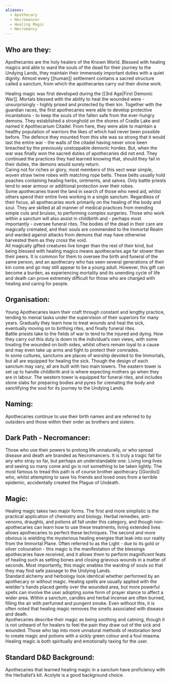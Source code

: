 ```yaml
---
aliases:
  - Apothecary
  - Necromancer
  - Healing Magic
  - Necromancy
---
```

## Who are they:
Apothecaries are the holy healers of the Known World. Blessed with healing magics and able to ward the souls of the dead for their journey to the Undying Lands, they maintain their immensely important duties with a quiet dignity. Almost every [[human]] settlement contains a sacred structure called a sanctum, from which the apothecaries carry out their divine work.   

Healing magic was first developed during the [[3rd Age|First Demonic War]]. Mortals blessed with the ability to heal the wounded were - unsurprisingly - highly prised and protected by their kin. Together with the guardian races, the first apothecaries were able to develop protective incantations - to keep the souls of the fallen safe from the ever-hungry demons. They established a stronghold on the shores of Cradle Lake and named it Apothecarium Citadel. From here, they were able to maintain a healthy population of warriors the likes of which had never been possible before. The defence they mounted from this site was so strong that it would last the entire war - the walls of the citadel having never once been breached by the previously unstoppable demonic hordes. But, when the war was finally won the sacred duties of apothecaries did not end. They continued the practices they had learned knowing that, should they fail in their duties, the demons would surely return.  
Caring not for riches or glory, most members of this sect wear simple, woven straw twine robes with matching rope belts. These belts usually hold poaches containing healing herbs, ointments, and salves. Only battle priests tend to wear armour or additional protection over their robes.  
Some apothecaries travel the land in search of those who need aid, whilst others spend their entire lives working in a single sanctum. Regardless of their focus, all apothecaries work primarily on the healing of the body and soul. They are skilled at all manner of medical practices from mending simple cuts and bruises, to performing complex surgeries. Those who work within a sanctum will also assist in childbirth and - perhaps most importantly - oversee funeral rites. The bodies of the dead in their care are magically cremated, and their souls are commended to the Immortal Realm and warded against attacks from demons that may have otherwise harvested them as they cross the void.  
All magically gifted creatures live longer than the rest of their kind, but being blessed with healing magics means apothecaries age far slower than their peers. It is common for them to oversee the birth and funeral of the same person, and an apothecary who has seen several generations of their kin come and go may still appear to be a young adult. However, this gift can become a burden, as experiencing mortality and its unending cycle of life and death can prove extremely difficult for those who are charged with healing and caring for people.  
## Organisation:
Young Apothecaries learn their craft through constant and lengthy practice, tending to menial tasks under the supervision of their superiors for many years. Gradually they learn how to treat wounds and heal the sick, eventually moving on to birthing rites, and finally funeral rites.  
Battle priests take to the fields of war to tend to the injured and dying. How they carry out this duty is down to the individual’s own views, with some treating the wounded on both sides, whilst others remain loyal to a cause and may even take up arms and fight to protect their comrades.  
In some cultures, sanctums are places of worship devoted to the Immortals, but all are equipped for healing the sick. Though the design of each sanctum may vary, all are built with two main towers. The eastern tower is set up to handle childbirth and is where expecting mothers go when they are in labour. The western tower is equipped for funeral rites, and includes stone slabs for preparing bodies and pyres for cremating the body and sanctifying the soul for its journey to the Undying Lands.  
## Naming:
Apothecaries continue to use their birth names and are referred to by outsiders and those within their order as brothers and sisters.  
## Dark Path - Necromancer:
Those who use their powers to prolong life unnaturally, or who spread disease and death are branded as Necromancers. It is truly a tragic fall for any who stray so far, but perhaps an understandable one. Living long lives and seeing so many come and go is not something to be taken lightly. The most famous to tread this path is of course brother apothecary [[Gordio]] who, whilst attempting to save his friends and loved ones from a terrible epidemic, accidentally created the Plague of Undeath.  
## Magic:
Healing magic takes two major forms. The first and more simplistic is the practical application of chemistry and biology. Herbal remedies, anti-venoms, draughts, and potions all fall under this category, and though non-apothecaries can learn how to use these treatments, living extended lives allows apothecaries to perfect these techniques. The second and more obvious is wielding the mysterious healing energies that leak into our reality from the Immortal Plane. Often referred to as the Light - due to its gold or silver colouration - this magic is the manifestation of the blessings apothecaries have received, and it allows them to perform magnificent feats of healing such as setting bones and closing grievous wounds in a matter of seconds. Most importantly, this magic enables the warding of souls so that they may find safe passage to the Undying Lands.  
Standard alchemy and herbology look identical whether performed by an apothecary or without magic. Healing spells are usually applied with the wielder's hands placed gently over the wounded area, but more powerful spells can involve the user adopting some form of prayer stance to affect a wider area. Within a sanctum, candles and herbal incense are often burned, filling the air with perfumed and pungent smoke. Even without this, it is often noted that healing magic removes the smells associated with disease and death.  
Apothecaries describe their magic as being soothing and calming, though it is not unheard of for healers to feel the pain they draw out of the sick and wounded. Those who tap into more unnatural methods of restoration tend to create magic and potions with a sickly green colour and a foul miasma.   Healing magic is both spiritually and emotionally taxing for the user.  
## Standard D&D Background:
Apothecaries that learned healing magic in a sanctum have proficiency with the Herbalist’s kit. Acolyte is a good background choice.